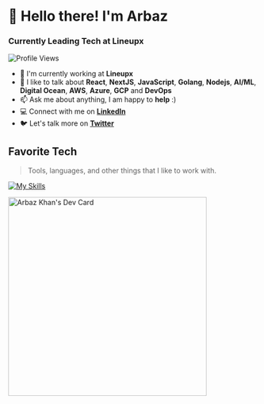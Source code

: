 # 👋 Hello there! I'm Arbaz

### Currently Leading Tech at Lineupx

![Profile Views](https://komarev.com/ghpvc/?username=arbazkhan971&color=brightgreen)

- 🏢 I'm currently working at **Lineupx**
- 💬 I like to talk about **React**, **NextJS**, **JavaScript**, **Golang**, **Nodejs**, **AI/ML**, **Digital Ocean**, **AWS**, **Azure**, **GCP** and **DevOps**
- 📫 Ask me about anything, I am happy to **help** :)
- 💻 Connect with me on **[LinkedIn]**
- 🐦 Let's talk more on **[Twitter]**

## Favorite Tech

> Tools, languages, and other things that I like to work with.

[![My Skills](https://skillicons.dev/icons?i=js,express,nextjs,react,c,cpp,docker,kubernetes,aws,nodejs,figma,git,vscode,cloudflare,html,css,vim,nginx,grafana,prometheus,python,sass,bootstrap,styledcomponents,tailwind,redis,mongodb,mysql,linux,deno,cloudflare,bash,solidity,pr,ae,flask&theme=light)](https://github.com/arbazkhan971)

<div align="left">
  <a href="https://app.daily.dev/arbazkhan971">
    <img src="https://api.daily.dev/devcards/e308d649d114475598f0298ce38d89a2.png?r=j05" width="400" alt="Arbaz Khan's Dev Card"/>
  </a>
</div>

[LinkedIn]: https://www.linkedin.com/in/arbaz-khan-b4b83b125/ "LinkedIn"
[Twitter]: https://twitter.com/arb5z "Twitter"
[Kaggle]: https://www.kaggle.com/arbazkhan971 "Kaggle"
